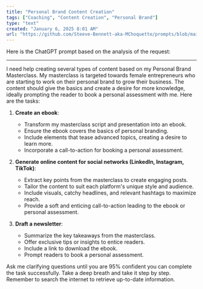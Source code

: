 ```yaml
---
title: "Personal Brand Content Creation"
tags: ["Coaching", "Content Creation", "Personal Brand"]
type: "text"
created: "January 6, 2025 8:01 AM"
url: "https://github.com/Steeve-Bennett-aka-MChoquette/prompts/blob/main/personal_brand_content_creation.md"
---
```


Here is the ChatGPT prompt based on the analysis of the request:

---

I need help creating several types of content based on my Personal Brand Masterclass. My masterclass is targeted towards female entrepreneurs who are starting to work on their personal brand to grow their business. The content should give the basics and create a desire for more knowledge, ideally prompting the reader to book a personal assessment with me. Here are the tasks:

1. **Create an ebook**:
    - Transform my masterclass script and presentation into an ebook.
    - Ensure the ebook covers the basics of personal branding.
    - Include elements that tease advanced topics, creating a desire to learn more.
    - Incorporate a call-to-action for booking a personal assessment.

2. **Generate online content for social networks (LinkedIn, Instagram, TikTok)**:
    - Extract key points from the masterclass to create engaging posts.
    - Tailor the content to suit each platform's unique style and audience.
    - Include visuals, catchy headlines, and relevant hashtags to maximize reach.
    - Provide a soft and enticing call-to-action leading to the ebook or personal assessment.

3. **Draft a newsletter**:
    - Summarize the key takeaways from the masterclass.
    - Offer exclusive tips or insights to entice readers.
    - Include a link to download the ebook.
    - Prompt readers to book a personal assessment.

Ask me clarifying questions until you are 95% confident you can complete the task successfully. Take a deep breath and take it step by step. Remember to search the internet to retrieve up-to-date information.